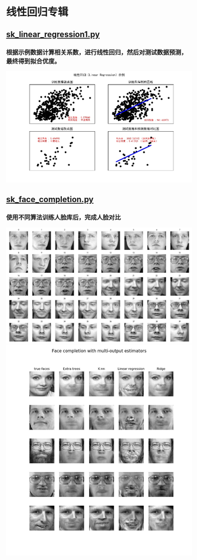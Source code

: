 # 线性回归专辑


## [sk_linear_regression1.py](sk_linear_regression1.py)
### 根据示例数据计算相关系数，进行线性回归，然后对测试数据预测，最终得到拟合优度。
![Image text](images/sk_linear_regression1_result.jpg)

## [sk_face_completion.py](sk_face_completion.py)
### 使用不同算法训练人脸库后，完成人脸对比
![Image text](images/sk_face_all.jpg)
![Image text](images/sk_face_completion_result.jpg)


